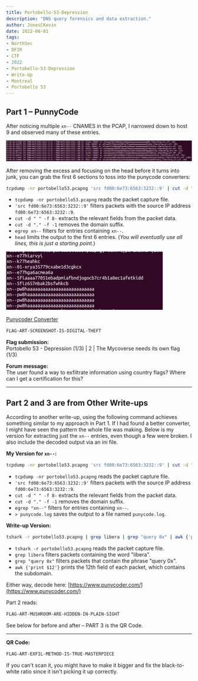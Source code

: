 ```yaml
---
title: Portobello-53-Depression
description: "DNS query forensics and data extraction."
author: JonesCKevin
date: 2022-06-01
tags:
- NorthSec
- DFIR
- CTF
- 2022
- Portobello-53-Depression
- Write-Up
- Montreal
- Portobello 53
---
```


## Part 1 – PunnyCode

After noticing multiple `xn--` CNAMES in the PCAP, I narrowed down to host 9 and observed many of these entries.

![image](1.png)

After removing the excess and focusing on the head before it turns into junk, you can grab the first 6 sections to toss into the punycode converters:

```bash
tcpdump -nr portobello53.pcapng 'src fd00:6e73:6563:3232::9' | cut -d " " -f 8- | cut -d "." -f -1 | egrep xn-- | head
```

- `tcpdump -nr portobello53.pcapng` reads the packet capture file.
- `'src fd00:6e73:6563:3232::9'` filters packets with the source IP address `fd00:6e73:6563:3232::9`.
- `cut -d " " -f 8-` extracts the relevant fields from the packet data.
- `cut -d "." -f -1` removes the domain suffix.
- `egrep xn--` filters for entries containing `xn--`.
- `head` limits the output to the first 6 entries. (_You will eventually use all lines, this is just a starting point._)

![image](2.png)

[Punycoder Converter](https://www.punycoder.com/)

```txt
FLAG-ART-SCREENSHOT-IS-DIGITAL-THEFT
```

**Flag submission:**  
Portobello 53 - Depression (1/3) | 2 | The Mycoverse needs its own flag (1/3)

**Forum message:**  
The user found a way to exfiltrate information using country flags? Where can I get a certification for this?

---

## Part 2 and 3 are from Other Write-ups

According to another write-up, using the following command achieves something similar to my approach in Part 1. If I had found a better converter, I might have seen the pattern the whole file was making. Below is my version for extracting just the `xn--` entries, even though a few were broken. I also include the decoded output via an ini file.

**My Version for `xn--`:**

```bash
tcpdump -nr portobello53.pcapng 'src fd00:6e73:6563:3232::9' | cut -d " " -f 8- | cut -d "." -f -1 | egrep "xn--" > punycode.log
```

- `tcpdump -nr portobello53.pcapng` reads the packet capture file.
- `'src fd00:6e73:6563:3232::9'` filters packets with the source IP address `fd00:6e73:6563:3232::9`.
- `cut -d " " -f 8-` extracts the relevant fields from the packet data.
- `cut -d "." -f -1` removes the domain suffix.
- `egrep "xn--"` filters for entries containing `xn--`.
- `> punycode.log` saves the output to a file named `punycode.log`.

**Write-up Version:**

```bash
tshark -r portobello53.pcapng | grep libera | grep "query 0x" | awk {'print $12'}
```

- `tshark -r portobello53.pcapng` reads the packet capture file.
- `grep libera` filters packets containing the word "libera".
- `grep "query 0x"` filters packets that contain the phrase "query 0x".
- `awk {'print $12'}` prints the 12th field of each packet, which contains the subdomain.

Either way, decode here: [https://www.punycoder.com/](https://www.punycoder.com/)

Part 2 reads:

```txt
FLAG-ART-MUSHROOM-ARE-HIDDEN-IN-PLAIN-SIGHT
```

See below for before and after – PART 3 is the QR Code.

---

**QR Code:**  

```txt
FLAG-ART-EXFIL-METHOD-IS-TRUE-MASTERPIECE
```

If you can't scan it, you might have to make it bigger and fix the black-to-white ratio since it isn't picking it up correctly.
